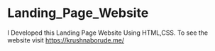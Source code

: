 # Landing_Page_Website
I Developed this Landing Page Website Using HTML,CSS. To see the website visit https://krushnaborude.me/
